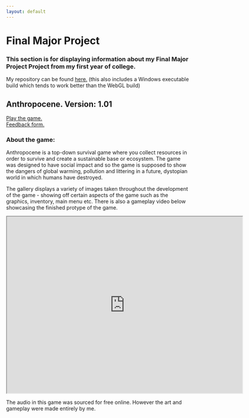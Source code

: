 ```yaml
---
layout: default
---
```


# Final Major Project
### This section is for displaying information about my Final Major Project Project from my first year of college.

My repository can be found [here.](https://github.com/ElliotEserin/Anthropocene-FMP-game) 
(this also includes a Windows executable build which tends to work better than the WebGL build)

## Anthropocene. Version: 1.01 

<a href="game.html"> Play the game. </a>
<br>
[Feedback form.](https://docs.google.com/forms/d/e/1FAIpQLSeBsKZaDSpUHMq6CRjnLrW463o8pFNgcwlY2b0wueJP0v0fKA/viewform?usp=sf_link)

### About the game:

Anthropocene is a top-down survival game where you collect resources in order to survive and create a sustainable base or ecosystem. The game was designed to have social impact and so the game is supposed to show the dangers of global warming, pollution and littering in a future, dystopian world in which humans have destroyed. 

The gallery displays a variety of images taken throughout the development of the game - showing off certain aspects of the game such as the graphics, inventory, main menu etc. 
There is also a gameplay video below showcasing the finished protype of the game.

<iframe src="https://drive.google.com/file/d/1qe33vj53H91Plwdx1KWZJyrBVQxHN5IP/preview" width="640" height="480"></iframe>

The audio in this game was sourced for free online. However the art and gameplay were made entirely by me.
